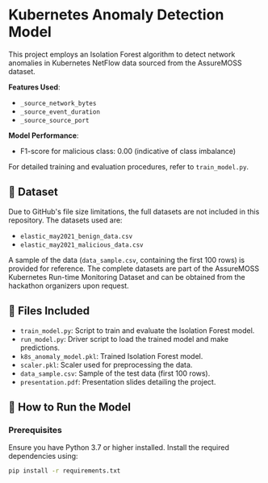 
# Kubernetes Anomaly Detection Model

This project employs an Isolation Forest algorithm to detect network anomalies in Kubernetes NetFlow data sourced from the AssureMOSS dataset.

**Features Used**:
- `_source_network_bytes`
- `_source_event_duration`
- `_source_source_port`

**Model Performance**:
- F1-score for malicious class: 0.00 (indicative of class imbalance)

For detailed training and evaluation procedures, refer to `train_model.py`.

## 📁 Dataset

Due to GitHub's file size limitations, the full datasets are not included in this repository. The datasets used are:
- `elastic_may2021_benign_data.csv`
- `elastic_may2021_malicious_data.csv`

A sample of the data (`data_sample.csv`, containing the first 100 rows) is provided for reference. The complete datasets are part of the AssureMOSS Kubernetes Run-time Monitoring Dataset and can be obtained from the hackathon organizers upon request.

## 📄 Files Included

- `train_model.py`: Script to train and evaluate the Isolation Forest model.
- `run_model.py`: Driver script to load the trained model and make predictions.
- `k8s_anomaly_model.pkl`: Trained Isolation Forest model.
- `scaler.pkl`: Scaler used for preprocessing the data.
- `data_sample.csv`: Sample of the test data (first 100 rows).
- `presentation.pdf`: Presentation slides detailing the project.

## 🚀 How to Run the Model

### Prerequisites

Ensure you have Python 3.7 or higher installed. Install the required dependencies using:

```bash
pip install -r requirements.txt
